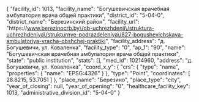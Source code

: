 {
    "facility_id": 1013,
    "facility_name": "Богушевичская врачебная амбулатория врача общей практики",
    "district_id": "5-04-0",
    "district_name": "Березинский район",
    "facility_url": "https:\/\/www.berezinocrb.by\/ob-uchrezhdenii\/struktura-uchrezhdeniya\/strukturnye-podrazdeleniya\/827-bogushevichskaya-ambulatoriya-vracha-obshchej-praktiki",
    "facility_address": "д. Богушевичи, ул. Коваленка",
    "facility_type": "0",
    "ap_1": "90",
    "name": "Богушевичская врачебная амбулатория врача общей практики",
    "state": "public institution",
    "stats": [],
    "med_id": 10214960,
    "address": "д. Богушевичи, ул. Коваленка",
    "coord_x_y": {
        "crs": {
            "type": "name",
            "properties": {
                "name": "EPSG:4326"
            }
        },
        "type": "Point",
        "coordinates": [
            28.8215,
            53.7051
        ]
    },
    "place_name": "Березино",
    "place_type": "city",
    "year_of_closing": null,
    "year_of_opening": "0",
    "healthcare_facility_key": 1013,
    "administrative_division_id": "5-04-0"
}